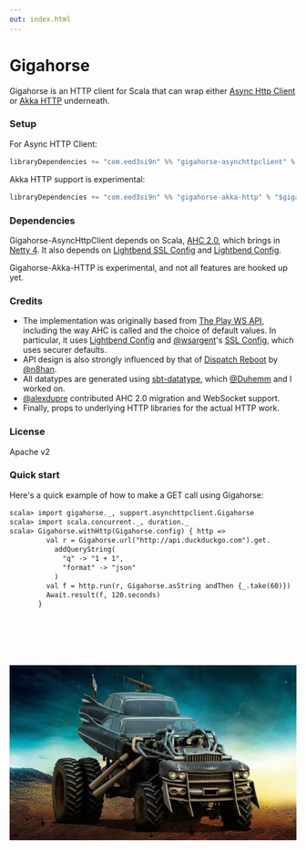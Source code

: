 ```yaml
---
out: index.html
---
```


  [AHC]: https://github.com/AsyncHttpClient/async-http-client/tree/1.9.x
  [netty]: http://netty.io
  [sslconfig]: https://github.com/typesafehub/ssl-config
  [config]: https://github.com/typesafehub/config
  [ws]: https://www.playframework.com/documentation/2.5.x/ScalaWS
  [dispatch]: http://dispatch.databinder.net/Dispatch.html
  [datatype]: http://www.scala-sbt.org/0.13/docs/Datatype.html
  [akkahttp]: http://doc.akka.io/docs/akka-http/current/scala.html
  [@wsargent]: https://github.com/wsargent
  [@n8han]: https://github.com/n8han
  [@Duhemm]: https://github.com/Duhemm
  [@alexdupre]: https://github.com/alexdupre

Gigahorse
=========

Gigahorse is an HTTP client for Scala that can wrap either
[Async Http Client][AHC] or [Akka HTTP][akkahttp] underneath.

### Setup

For Async HTTP Client:

```scala
libraryDependencies += "com.eed3si9n" %% "gigahorse-asynchttpclient" % "$gigahorse_version$"
```

Akka HTTP support is experimental:

```scala
libraryDependencies += "com.eed3si9n" %% "gigahorse-akka-http" % "$gigahorse_version$"
```

### Dependencies

Gigahorse-AsyncHttpClient depends on Scala, [AHC 2.0][AHC], which brings in [Netty 4][netty].
It also depends on [Lightbend SSL Config][sslconfig] and [Lightbend Config][config].

Gigahorse-Akka-HTTP is experimental, and not all features are hooked up yet.

### Credits

- The implementation was originally based from [The Play WS API][ws],
  including the way AHC is called and the choice of default values.
  In particular, it uses [Lightbend Config][config] and [@wsargent][@wsargent]'s [SSL Config][sslconfig],
  which uses securer defaults.
- API design is also strongly influenced by that of [Dispatch Reboot][dispatch] by [@n8han][@n8han].
- All datatypes are generated using [sbt-datatype][datatype], which [@Duhemm][@Duhemm] and I worked on.
- [@alexdupre][@alexdupre] contributed AHC 2.0 migration and WebSocket support.
- Finally, props to underlying HTTP libraries for the actual HTTP work.

### License

Apache v2

### Quick start

Here's a quick example of how to make a GET call using Gigahorse:

```console
scala> import gigahorse._, support.asynchttpclient.Gigahorse
scala> import scala.concurrent._, duration._
scala> Gigahorse.withHttp(Gigahorse.config) { http =>
         val r = Gigahorse.url("http://api.duckduckgo.com").get.
           addQueryString(
             "q" -> "1 + 1",
             "format" -> "json"
           )
         val f = http.run(r, Gigahorse.asString andThen {_.take(60)})
         Await.result(f, 120.seconds)
       }
```

<div style="margin: 100px"></div>

![Gigahorse](files/gigahorse.jpg)
